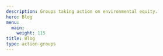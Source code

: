 ```yaml
---
description: Groups taking action on environmental equity.
hero: Blog
menu:
  main:
    weight: 115
title: Blog
type: action-groups
---
```

